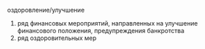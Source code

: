 оздоровление/улучшение

1. ряд финансовых мероприятий, направленных на улучшение финансового положения, предупреждения банкротства
2. ряд оздоровительных мер
